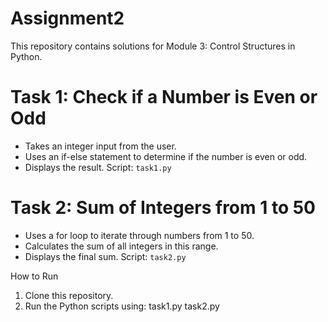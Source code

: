 # Assignment2
This repository contains solutions for Module 3: Control Structures in Python.

# Task 1: Check if a Number is Even or Odd
- Takes an integer input from the user.
- Uses an if-else statement to determine if the number is even or odd.
- Displays the result.
Script: `task1.py`

# Task 2: Sum of Integers from 1 to 50
- Uses a for loop to iterate through numbers from 1 to 50.
- Calculates the sum of all integers in this range.
- Displays the final sum.
Script: `task2.py`


How to Run
1. Clone this repository.
2. Run the Python scripts using:
   task1.py
   task2.py

